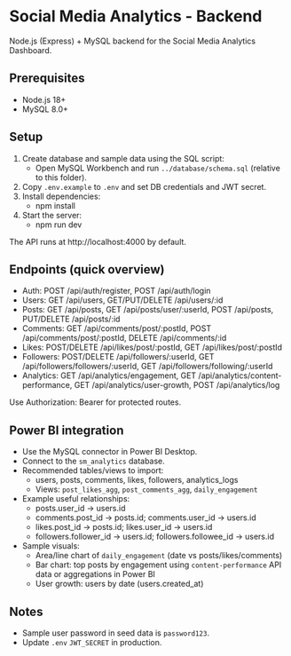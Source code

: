 # Social Media Analytics - Backend

Node.js (Express) + MySQL backend for the Social Media Analytics Dashboard.

## Prerequisites
- Node.js 18+
- MySQL 8.0+

## Setup
1. Create database and sample data using the SQL script:
   - Open MySQL Workbench and run `../database/schema.sql` (relative to this folder).
2. Copy `.env.example` to `.env` and set DB credentials and JWT secret.
3. Install dependencies:
   - npm install
4. Start the server:
   - npm run dev

The API runs at http://localhost:4000 by default.

## Endpoints (quick overview)
- Auth: POST /api/auth/register, POST /api/auth/login
- Users: GET /api/users, GET/PUT/DELETE /api/users/:id
- Posts: GET /api/posts, GET /api/posts/user/:userId, POST /api/posts, PUT/DELETE /api/posts/:id
- Comments: GET /api/comments/post/:postId, POST /api/comments/post/:postId, DELETE /api/comments/:id
- Likes: POST/DELETE /api/likes/post/:postId, GET /api/likes/post/:postId
- Followers: POST/DELETE /api/followers/:userId, GET /api/followers/followers/:userId, GET /api/followers/following/:userId
- Analytics: GET /api/analytics/engagement, GET /api/analytics/content-performance, GET /api/analytics/user-growth, POST /api/analytics/log

Use Authorization: Bearer <token> for protected routes.

## Power BI integration
- Use the MySQL connector in Power BI Desktop.
- Connect to the `sm_analytics` database.
- Recommended tables/views to import:
  - users, posts, comments, likes, followers, analytics_logs
  - Views: `post_likes_agg`, `post_comments_agg`, `daily_engagement`
- Example useful relationships:
  - posts.user_id -> users.id
  - comments.post_id -> posts.id; comments.user_id -> users.id
  - likes.post_id -> posts.id; likes.user_id -> users.id
  - followers.follower_id -> users.id; followers.followee_id -> users.id
- Sample visuals:
  - Area/line chart of `daily_engagement` (date vs posts/likes/comments)
  - Bar chart: top posts by engagement using `content-performance` API data or aggregations in Power BI
  - User growth: users by date (users.created_at)

## Notes
- Sample user password in seed data is `password123`.
- Update `.env` `JWT_SECRET` in production.